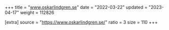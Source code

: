 +++
title = "www.oskarlindgren.se"
date = "2022-03-22"
updated = "2023-04-17"
weight = 112826

[extra]
source = "https://www.oskarlindgren.se/"
ratio = 3
size = 110
+++
